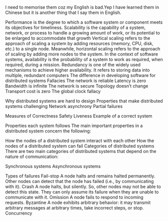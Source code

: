 I need to memorise them coz my English is bad.Yep I have learned them in Chinese but it is another thing that I say them in English.


Performance is the degree to which a software system or component meets its objectives for timeliness.
Scalability is the capability of a system, network, or process to handle a growing amount of work, or its potential to be enlarged to accommodate that growth
Vertical scaling refers to the approach of scaling a system by adding resources (memory, CPU, disk, etc.) to a single node. Meanwhile, horizontal scaling refers to the approach of scaling by adding more nodes to the system.
In the context of software systems, availability is the probability of a system to work as required, when required, during a mission.
Redundancy is one of the widely used mechanisms to achieve higher availability. It refers to storing data into multiple, redundant computers
The difference in developing software for distributed systems
Fallacies
The network is reliable
Latency is zero
Bandwidth is infinite
The network is secure
Topology doesn’t change
Transport cost is zero
The global clock fallacy

Why distributed systems are hard to design
Properties that make distributed systems challenging
Network asynchrony
Partial failures

Measures of Correctness
Safety
Liveness
Example of a correct system

Properties each system follows
The main important properties in a distributed system concern the following:

How the nodes of a distributed system interact with each other
How the nodes of a distributed system can fail
Categories of distributed systems
There are two main categories of distributed systems that depend on the nature of communication:

Synchronous systems
Asynchronous systems

Types of failures
Fail-stop
A node halts and remains halted permanently. Other nodes can detect that the node has failed (i.e., by communicating with it).
Crash
A node halts, but silently. So, other nodes may not be able to detect this state. They can only assume its failure when they are unable to communicate with it.
Omission
A node fails to respond to incoming requests.
Byzantine
A node exhibits arbitrary behavior: it may transmit arbitrary messages at arbitrary times, take incorrect steps, or stop.
Concurrency
